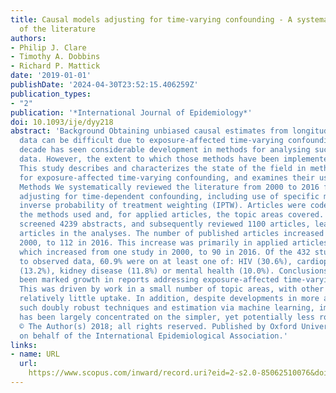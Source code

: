 ```yaml
---
title: Causal models adjusting for time-varying confounding - A systematic review
  of the literature
authors:
- Philip J. Clare
- Timothy A. Dobbins
- Richard P. Mattick
date: '2019-01-01'
publishDate: '2024-04-30T23:52:15.406259Z'
publication_types:
- "2"
publication: '*International Journal of Epidemiology*'
doi: 10.1093/ije/dyy218
abstract: 'Background Obtaining unbiased causal estimates from longitudinal observational
  data can be difficult due to exposure-affected time-varying confounding. The past
  decade has seen considerable development in methods for analysing such complex longitudinal
  data. However, the extent to which those methods have been implemented is unclear.
  This study describes and characterizes the state of the field in methods adjusting
  for exposure-affected time-varying confounding, and examines their use in the literature.
  Methods We systematically reviewed the literature from 2000 to 2016 for studies
  adjusting for time-dependent confounding, including use of specific methods like
  inverse probability of treatment weighting (IPTW). Articles were coded based on
  the methods used and, for applied articles, the topic areas covered. Results We
  screened 4239 abstracts, and subsequently reviewed 1100 articles, leaving 542 relevant
  articles in the analyses. The number of published articles increased from two in
  2000, to 112 in 2016. This increase was primarily in applied articles using IPTW,
  which increased from one study in 2000, to 90 in 2016. Of the 432 studies with applications
  to observed data, 60.9% were on at least one of: HIV (30.6%), cardiopulmonary health
  (13.2%), kidney disease (11.8%) or mental health (10.0%). Conclusions There has
  been marked growth in reports addressing exposure-affected time-varying confounding.
  This was driven by work in a small number of topic areas, with other areas showing
  relatively little uptake. In addition, despite developments in more advanced methods
  such doubly robust techniques and estimation via machine learning, implementation
  has been largely concentrated on the simpler, yet potentially less robust, IPTW.
  © The Author(s) 2018; all rights reserved. Published by Oxford University Press
  on behalf of the International Epidemiological Association.'
links:
- name: URL
  url: 
    https://www.scopus.com/inward/record.uri?eid=2-s2.0-85062510076&doi=10.1093%2fije%2fdyy218&partnerID=40&md5=52b8c125e46b4fbf2f8afa3beca77236
---
```

